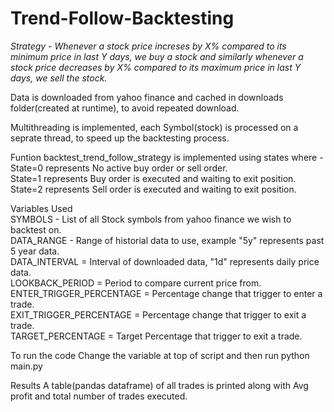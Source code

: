 # Trend-Follow-Backtesting

*Strategy - Whenever a stock price increses by X% compared to its minimum price in last Y days, 
we buy a stock and similarly whenever a stock price decreases by X% compared to its maximum price in last Y days, 
we sell the stock.*

Data is downloaded from yahoo finance and cached in downloads folder(created at runtime), to avoid repeated download.

Multithreading is implemented, each Symbol(stock) is processed on a seprate thread, to speed up the backtesting process.

Funtion backtest_trend_follow_strategy is implemented using states where -<br />
State=0 represents No active buy order or sell order.<br />
State=1 represents Buy order is executed and waiting to exit position.<br />
State=2 represents Sell order is executed and waiting to exit position.<br />

Variables Used<br />
SYMBOLS  - List of all Stock symbols from yahoo finance we wish to backtest on.<br />
DATA_RANGE - Range of historial data to use, example "5y" represents past 5 year data.<br />
DATA_INTERVAL = Interval of downloaded data, "1d" represents daily price data.<br />
LOOKBACK_PERIOD = Period to compare current price from.<br />
ENTER_TRIGGER_PERCENTAGE = Percentage change that trigger to enter a trade.<br />
EXIT_TRIGGER_PERCENTAGE =  Percentage change that trigger to exit a trade.<br />
TARGET_PERCENTAGE = Target Percentage that trigger to exit a trade.

To run the code
Change the variable at top of script and then run python main.py

Results
A table(pandas dataframe) of all trades is printed along with Avg profit and total number of trades executed.
